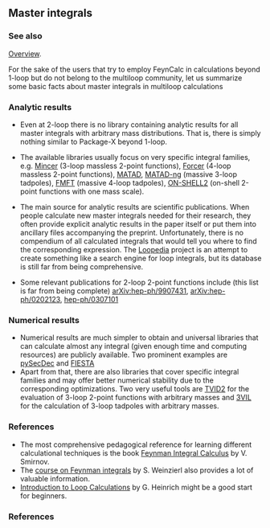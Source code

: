 ## Master integrals

### See also

[Overview](FeynCalc.md).

For the sake of the users that try to employ FeynCalc in calculations
beyond 1-loop but do not belong to the multiloop community, let us summarize
some basic facts about master integrals in multiloop calculations

### Analytic results

- Even at 2-loop there is no library containing analytic results for all master integrals with arbitrary mass distributions. That is, there is simply nothing similar to Package-X beyond 1-loop.

- The available libraries usually focus on very specific integral families, e.g. [Mincer](https://www.nikhef.nl/~form/maindir/packages/mincer/mincer.html) (3-loop massless 2-point functions), [Forcer](https://github.com/benruijl/forcer) (4-loop massless 2-point functions), [MATAD](https://www.ttp.kit.edu/~ms/software.html), [MATAD-ng](https://github.com/apik/matad-ng) (massive 3-loop tadpoles), [FMFT](https://github.com/apik/fmft) (massive 4-loop tadpoles), [ON-SHELL2](http://theor.jinr.ru/~kalmykov/onshell2/onshell2.html) (on-shell 2-point functions with one mass scale).

- The main source for analytic results are scientific publications. When people calculate new master integrals needed for their research, they often provide explicit analytic results in the paper itself or put them into ancillary files accompanying the preprint. Unfortunately, there is no compendium of all calculated integrals that would tell you where to find the corresponding expression. The [Loopedia](https://arxiv.org/abs/1709.01266) project is an attempt to create something like a search engine for loop integrals, but its database is still far from being comprehensive.

- Some relevant publications for 2-loop 2-point functions include (this list is far from being complete) [arXiv:hep-ph/9907431](https://arxiv.org/abs/hep-ph/9907431), [arXiv:hep-ph/0202123](https://arxiv.org/abs/hep-ph/0202123v2), [hep-ph/0307101](https://arxiv.org/abs/hep-ph/0307101v1)

### Numerical results

- Numerical results are much simpler to obtain and universal libraries that can calculate almost any integral (given enough time and computing resources) are publicly available. Two prominent examples are [pySecDec](https://secdec.readthedocs.io/en/stable/) and [FIESTA](https://bitbucket.org/feynmanIntegrals/fiesta/src/master/)
- Apart from that, there are also libraries that cover specific integral families and may offer better numerical stability due to the corresponding optimizations. Two very useful tools are [TVID2](https://sites.pitt.edu/~afreitas/) for the evaluation of 3-loop 2-point functions with arbitrary masses and [3VIL](https://www.niu.edu/spmartin/3VIL/) for the calculation of 3-loop tadpoles with arbitrary masses.

### References

- The most comprehensive pedagogical reference for learning different calculational techniques is the book [Feynman Integral Calculus](https://link.springer.com/book/10.1007/3-540-30611-0) by V. Smirnov.
- The [course on Feynman integrals](https://arxiv.org/pdf/2201.03593) by S. Weinzierl also provides a lot of valuable information.
- [Introduction to Loop Calculations](https://www.ippp.dur.ac.uk/~gudrun/teaching/ILC.pdf) by G. Heinrich might be a good start for beginners.


### References
